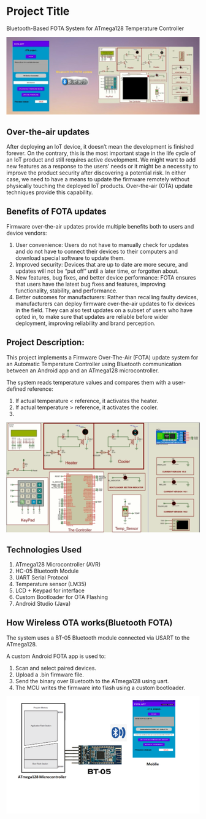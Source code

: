 # Project Title
Bluetooth-Based FOTA System for ATmega128 Temperature Controller

![Bluetooth-Based FOTA System](images/full.PNG)


## Over-the-air updates
After deploying an IoT device, it doesn’t mean the development is finished forever. On the contrary,
this is the most important stage in the life cycle of an IoT product and still requires active
development. We might want to add new features as a response to the users’ needs or it might be
a necessity to improve the product security after discovering a potential risk. In either case, we
need to have a means to update the firmware remotely without physically touching the deployed
IoT products. Over-the-air (OTA) update techniques provide this capability.

## Benefits of FOTA updates
Firmware over-the-air updates provide multiple benefits both to users and device vendors:
1. User convenience: Users do not have to manually check for updates and do not have to connect their devices to their computers and download special software to update them.
2. Improved security: Devices that are up to date are more secure, and updates will not be “put off” until a later time, or forgotten about.
3. New features, bug fixes, and better device performance: FOTA ensures that users have the latest bug fixes and features, improving functionality, stability, and performance.
4. Better outcomes for manufacturers: Rather than recalling faulty devices, manufacturers can deploy firmware over-the-air updates to fix devices in the field. They can also test updates on a subset of users who have opted in, to make sure that updates are reliable before wider deployment, improving reliability and brand perception.



## Project Description:
This project implements a Firmware Over-The-Air (FOTA) update system for an Automatic Temperature Controller using Bluetooth communication between an Android app and an ATmega128 microcontroller.

The system reads temperature values and compares them with a user-defined reference:
1. If actual temperature < reference, it activates the heater.
2. If actual temperature > reference, it activates the cooler.
3. 
![Bluetooth-Based FOTA System](images/project.PNG)
## Technologies Used
1. ATmega128 Microcontroller (AVR)
2. HC-05 Bluetooth Module
3. UART Serial Protocol
4. Temperature sensor (LM35)
5. LCD + Keypad for interface
6. Custom Bootloader for OTA Flashing
7. Android Studio (Java)

## How Wireless OTA works(Bluetooth FOTA)
The system uses a BT-05 Bluetooth module connected via USART to the ATmega128.

A custom Android FOTA app is used to:
1. Scan and select paired devices.
2. Upload a .bin firmware file.
3. Send the binary over Bluetooth to the ATmega128 using uart.
4. The MCU writes the firmware into flash using a custom bootloader.

![Bluetooth-Based FOTA System](images/diagram.png)




